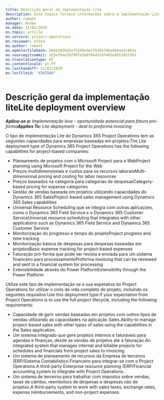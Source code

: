 ```yaml
---
title: Descrição geral da implementação lite
description: Este tópico fornece informações sobre a implementação Lite do Dynamics 365 Project Operations.
author: rumant
manager: Annbe
ms.date: 11/02/2020
ms.topic: article
ms.service: project-operations
ms.reviewer: kfend
ms.author: rumant
ms.openlocfilehash: b66b3656d1ef5266ede1f62657dbe9b8a63c863a
ms.sourcegitcommit: d33ef0ae39f90fe3b0f6b4524f483e8052057361
ms.translationtype: HT
ms.contentlocale: pt-PT
ms.lasthandoff: 11/03/2020
ms.locfileid: "4365586"
---
```

# <a name="lite-deployment-overview"></a><span data-ttu-id="c54e1-103">Descrição geral da implementação lite</span><span class="sxs-lookup"><span data-stu-id="c54e1-103">Lite deployment overview</span></span>

<span data-ttu-id="c54e1-104">_**Aplica-se a:** Implementação leve - oportunidade potencial para fatura pró-forma_</span><span class="sxs-lookup"><span data-stu-id="c54e1-104">_**Applies To:** Lite deployment - deal to proforma invoicing_</span></span>

<span data-ttu-id="c54e1-105">O tipo de implementação Lite do Dynamics 365 Project Operations tem as seguintes capacidades para empresas baseadas em projetos:</span><span class="sxs-lookup"><span data-stu-id="c54e1-105">The Lite deployment type of Dynamics 365 Project Operations has the following capabilities for project-based companies:</span></span>

- <span data-ttu-id="c54e1-106">Planeamento de projetos com o Microsoft Project para a Web</span><span class="sxs-lookup"><span data-stu-id="c54e1-106">Project planning using Microsoft Project for the Web</span></span>
- <span data-ttu-id="c54e1-107">Preços multidimensionais e custos para os recursos laborais</span><span class="sxs-lookup"><span data-stu-id="c54e1-107">Multi-dimensional pricing and costing for labor resources</span></span>
- <span data-ttu-id="c54e1-108">Preços baseados na categoria para categorias de despesas</span><span class="sxs-lookup"><span data-stu-id="c54e1-108">Category-based pricing for expense categories</span></span>
- <span data-ttu-id="c54e1-109">Gestão de vendas baseada em projetos utilizando capacidades do Dynamics 365 Sales</span><span class="sxs-lookup"><span data-stu-id="c54e1-109">Project-based sales management using Dynamics 365 Sales capabilities</span></span>
- <span data-ttu-id="c54e1-110">Universal Resource Scheduling que se integra com outras aplicações, como o Dynamics 365 Field Service e o Dynamics 365 Customer Service</span><span class="sxs-lookup"><span data-stu-id="c54e1-110">Universal resource scheduling that integrates with other applications such as Dynamics 365 Field Service and Dynamics 365 Customer Service</span></span>
- <span data-ttu-id="c54e1-111">Monitorização do progresso e tempo do projeto</span><span class="sxs-lookup"><span data-stu-id="c54e1-111">Project progress and time tracking</span></span>
- <span data-ttu-id="c54e1-112">Monitorização básica de despesas para despesas baseadas em projetos</span><span class="sxs-lookup"><span data-stu-id="c54e1-112">Basic expense tracking for project-based expenses</span></span>
- <span data-ttu-id="c54e1-113">Faturação pró-forma que pode ser revista e enviada para um sistema financeiro para processamento</span><span class="sxs-lookup"><span data-stu-id="c54e1-113">Proforma invoicing that can be reviewed and sent to a financial system for processing</span></span>
- <span data-ttu-id="c54e1-114">Extensibilidade através do Power Platform</span><span class="sxs-lookup"><span data-stu-id="c54e1-114">Extensibility through the Power Platform</span></span>

<span data-ttu-id="c54e1-115">Utilize este tipo de implementação se a sua expetativa do Project Operations for utilizar o ciclo de vida completo do projeto, incluindo os seguintes requisitos:</span><span class="sxs-lookup"><span data-stu-id="c54e1-115">Use this deployment type if your expectation from Project Operations is to use the full project lifecycle, including the following requirements:</span></span>

- <span data-ttu-id="c54e1-116">Capacidade de gerir vendas baseadas em projetos com outros tipos de vendas utilizando as capacidades na aplicação Sales.</span><span class="sxs-lookup"><span data-stu-id="c54e1-116">Ability to manage project-based sales with other types of sales using the capabilities in the Sales application.</span></span>
- <span data-ttu-id="c54e1-117">Um sistema integrado que gere projetos internos e faturáveis para agendas e finanças, desde as vendas de projetos até à faturação.</span><span class="sxs-lookup"><span data-stu-id="c54e1-117">An integrated system that manages internal and billable projects for schedules and financials from project sales to invoicing.</span></span>
- <span data-ttu-id="c54e1-118">Um sistema de planeamento de recursos da Empresa de terceiros (ERP/Sistema Contabilístico Financeiro para integrar-se com o Project Operations.</span><span class="sxs-lookup"><span data-stu-id="c54e1-118">A third-party Enterprise resource planning (ERP/Financial accounting system to integrate with Project Operations.</span></span>
- <span data-ttu-id="c54e1-119">Um sistema de terceiros para trabalhar com impostos sobre vendas, taxas de câmbio, reembolsos de despesas e despesas não de projetos.</span><span class="sxs-lookup"><span data-stu-id="c54e1-119">A third-party system to work with sales taxes, exchange rates, expense reimbursements, and non-project expenses.</span></span>
